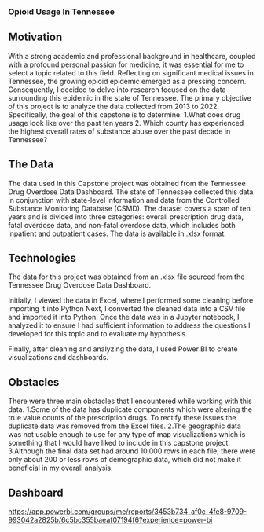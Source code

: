 ### Opioid Usage In Tennessee

## Motivation

With a strong academic and professional background in healthcare, coupled with a profound personal passion for medicine, it was essential for me to select a topic related to this field. Reflecting on significant medical issues in Tennessee, the growing opioid epidemic emerged as a pressing concern. Consequently, I decided to delve into research focused on the data surrounding this epidemic in the state of Tennessee. The primary objective of this project is to analyze the data collected from 2013 to 2022. Specifically, the goal of this capstone is to determine: 1.What does drug usage look like over the past ten years 2. Which county has experienced the highest overall rates of substance abuse over the past decade in Tennessee?

## The Data

The data used in this Capstone project was obtained from the Tennessee Drug Overdose Data Dashboard. The state of Tennessee collected this data in conjunction with state-level information and data from the Controlled Substance Monitoring Database (CSMD). The dataset covers a span of ten years and is divided into three categories: overall prescription drug data, fatal overdose data, and non-fatal overdose data, which includes both inpatient and outpatient cases. The data is available in .xlsx format.

## Technologies 
The data for this project was obtained from an .xlsx file sourced from the Tennessee Drug Overdose Data Dashboard.

Initially, I viewed the data in Excel, where I performed some cleaning before importing it into Python
Next, I converted the cleaned data into a CSV file and imported it into Python. Once the data was in a Jupyter notebook, I analyzed it to ensure I had sufficient information to address the questions I developed for this topic and to evaluate my hypothesis. 

Finally, after cleaning and analyzing the data, I used Power BI to create visualizations and dashboards.

## Obstacles
There were three main obstacles that I encountered while working with this data.
1.Some of the data has duplicate components which were altering the true value counts of the prescription drugs. To rectify these issues the duplicate data was removed from the Excel files.
2.The geographic data was not usable enough to use for any type of map visualizations which is something that I would have liked to include in this capstone project.
3.Although the final data set had around 10,000 rows in each file, there were only about 200 or less rows of demographic data, which did not make it beneficial in my overall analysis. 

## Dashboard
https://app.powerbi.com/groups/me/reports/3453b734-af0c-4fe8-9709-993042a2825b/6c5bc355baeaf07194f6?experience=power-bi
